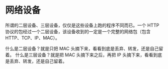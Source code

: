 # 网络设备

所谓的二层设备、三层设备，仅仅是这些设备上跑的程序不同而已。一个 HTTP 协议的包经过一个二层设备，该设备收到的一定是一个完整的网络包（包含 HTTP、TCP、IP、MAC）。

什么是二层设备？就是只把 MAC 头摘下来，看看到底是丢弃、转发，还是自己留着。
什么是三层设备？就是把 MAC 头摘下来之后，再把 IP 头摘下来，看看到底是丢弃、转发，还是自己留着。
